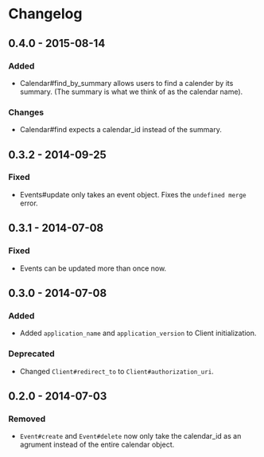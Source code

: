 # Changelog

## 0.4.0 - 2015-08-14

### Added
- Calendar#find_by_summary allows users to find a calender by its summary. (The summary is what we think of as the calendar name).

### Changes
- Calendar#find expects a calendar_id instead of the summary.

## 0.3.2 - 2014-09-25

### Fixed
  - Events#update only takes an event object. Fixes the `undefined merge` error.

## 0.3.1 - 2014-07-08

### Fixed
- Events can be updated more than once now.

## 0.3.0 - 2014-07-08

### Added
- Added `application_name` and `application_version` to Client initialization.

### Deprecated
- Changed `Client#redirect_to` to `Client#authorization_uri`.

## 0.2.0 - 2014-07-03

### Removed
- `Event#create` and `Event#delete` now only take the calendar_id as an agrument instead of the entire calendar object.

